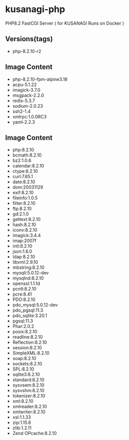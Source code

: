 # kusanagi-php
PHP8.2 FastCGI Server ( for KUSANAGI Runs on Docker )

## Versions(tags)
- php-8.2.10-r2

## Image Content
- php-8.2.10-fpm-alpine3.18
- acpu-5.1.22
- imagick-3.7.0
- msgpack-2.2.0
- redis-5.3.7
- sodium-2.0.23
- ssh2-1.4
- xmlrpc:1.0.0RC3
- yaml-2.2.3

## Image Content
- php:8.2.10
- bcmath:8.2.10
- bz2:1.0.6
- calendar:8.2.10
- ctype:8.2.10
- curl:7.65.1
- date:8.2.10
- dom:20031129
- exif:8.2.10
- fileinfo:1.0.5
- filter:8.2.10
- ftp:8.2.10
- gd:2.1.0
- gettext:8.2.10
- hash:8.2.10
- iconv:8.2.10
- imagick:3.4.4
- imap:2007f
- intl:8.2.10
- json:1.6.0
- ldap:8.2.10
- libxml:2.9.10
- mbstring:8.2.10
- mysqli:5.0.12-dev
- mysqlnd:8.2.10
- openssl:1.1.1d
- pcntl:8.2.10
- pcre:8.41
- PDO:8.2.10
- pdo_mysql:5.0.12-dev
- pdo_pgsql:11.3
- pdo_sqlite:3.20.1
- pgsql:11.3
- Phar:2.0.2
- posix:8.2.10
- readline:8.2.10
- Reflection:8.2.10
- session:8.2.10
- SimpleXML:8.2.10
- soap:8.2.10
- sockets:8.2.10
- SPL:8.2.10
- sqlite3:8.2.10
- standard:8.2.10
- sysvsem:8.2.10
- sysvshm:8.2.10
- tokenizer:8.2.10
- xml:8.2.10
- xmlreader:8.2.10
- xmlwriter:8.2.10
- xsl:1.1.33
- zip:1.15.6
- zlib:1.2.11
- Zend OPcache:8.2.10

